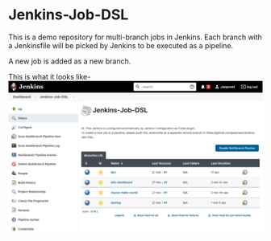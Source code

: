 # Jenkins-Job-DSL

This is a demo repository for multi-branch jobs in Jenkins. Each branch with a Jenkinsfile will be picked by Jenkins to be executed as a pipeline. 

A new job is added as a new branch.

This is what it looks like-
![Jenkins-Example](images/jenkins-multibranch-example.png?raw=true "Jenkins")